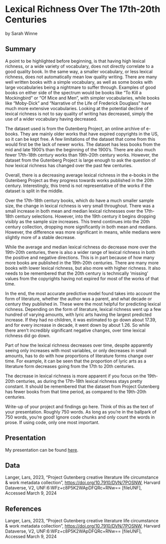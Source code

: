 Lexical Richness Over The 17th-20th Centuries
================
by Sarah Winne

## Summary

A point to be highlighted before beginning, is that having high lexical
richness, or a wide variety of vocabulary, does not directly correlate
to a good quality book. In the same way, a smaller vocabulary, or less
lexical richness, does not automatically mean low quality writing. There
are many well written books with a simple vocabulary, as well as some
books with large vocabularies being a nightmare to suffer through.
Examples of good books on either side of the spectrum would be books
like “To Kill a Mockingbird” or “Of Mice and Men”, with simpler
vocabularies, while books like “Moby-Dick” and “Narrative of the Life of
Frederick Douglass” have much more extensive vocabularies. Looking at
the potential decline of lexical richness is not to say quality of
writing has decreased, simply the use of a wider vocabulary having
decreased.

The dataset used is from the Gutenberg Project, an online archive of
e-books. They are mainly older works that have expired copyrights in the
US, so it can be kept free. A few limitations of the dataset that come
from this would first be the lack of newer works. The dataset has less
books from the mid and late 1900’s than the beginning of the 1900’s.
There are also much fewer 17th-18th century works than 19th-20th century
works. However, the dataset from the Gutenberg Project is large enough
to ask the question of how lexical richness has changed over the past
few centuries.

Overall, there is a decreasing average lexical richness in the e-books
in the Gutenberg Project as they progress towards works published in the
20th century. Interestingly, this trend is not representative of the
works if the dataset is split in the middle.

Over the 17th-18th century books, which do have a much smaller sample
size, the change in lexical richness is very small throughout. There was
a small increase in both mean and median lexical richnesses over the
17th-18th century selections. However, into the 19th century it begins
dropping visibly as the sample size increases. This trend continues into
the 20th century collection, dropping more significantly in both mean
and medians. However, the difference was more significant in means,
while medians were slightly more of a stable decrease.

While the average and median lexical richness do decrease more over the
19th-20th centuries, there is also a wider range of lexical richness in
both the positive and negative directions. This is in part because of
how many more books are published in the 19th-20th centuries. There are
many more books with lower lexical richness, but also more with higher
richness. It also needs to be remembered that the 20th century is
technically ‘missing’ values from the copyrights having not expired for
most of the works of that time.

In the end, the most accurate predictive model found takes into account
the form of literature, whether the author was a parent, and what decade
or century they published in. These were the most helpful for predicting
lexical richness. Depending on the form of literature, lexical richness
went up a few hundred of varying amounts, with lyric arts having the
largest predicted increase. If they had no children, it was estimated to
go down about 17.39, and for every increase in decade, it went down by
about 1.26. So while there aren’t incredibly significant negative
changes, over time lexical richness did go down.

Part of how the lexical richness decreases over time, despite apparently
seeing only increases with most variables, or only decreases in small
amounts, has to do with how proportions of literature forms change over
time. For example, it can be seen that the proportion of lyric arts as a
literature form decreases going from the 17th to 20th centuries.

The decrease in lexical richness is more apparent if you focus on the
19th-20th centuries, as during the 17th-18th lexical richness stays
pretty constant. It should be remembered that the dataset from Project
Gutenberg has fewer books from that time period, as compared to the
19th-20th centuries.

Write-up of your project and findings go here. Think of this as the text
of your presentation. Roughly 750 words. As long as you’re in the
ballpark of 750 words, you’re good! Ignore code chunks and only count
the words in prose. If using code, only one most important.

## Presentation

My presentation can be found [here](presentation/presentation.html).

## Data

Langer, Lars, 2023, “Project Gutenberg creative literature life
circumstance & work metadata collection”,
<https://doi.org/10.7910/DVN/7POSNW>, Harvard Dataverse, V2,
UNF:6:WFz+c8P5K2WApDFQRc+RNw== \[fileUNF\], Accessed March 9, 2024

## References

Langer, Lars, 2023, “Project Gutenberg creative literature life
circumstance & work metadata collection”,
<https://doi.org/10.7910/DVN/7POSNW>, Harvard Dataverse, V2,
UNF:6:WFz+c8P5K2WApDFQRc+RNw== \[fileUNF\], Accessed March 9, 2024
